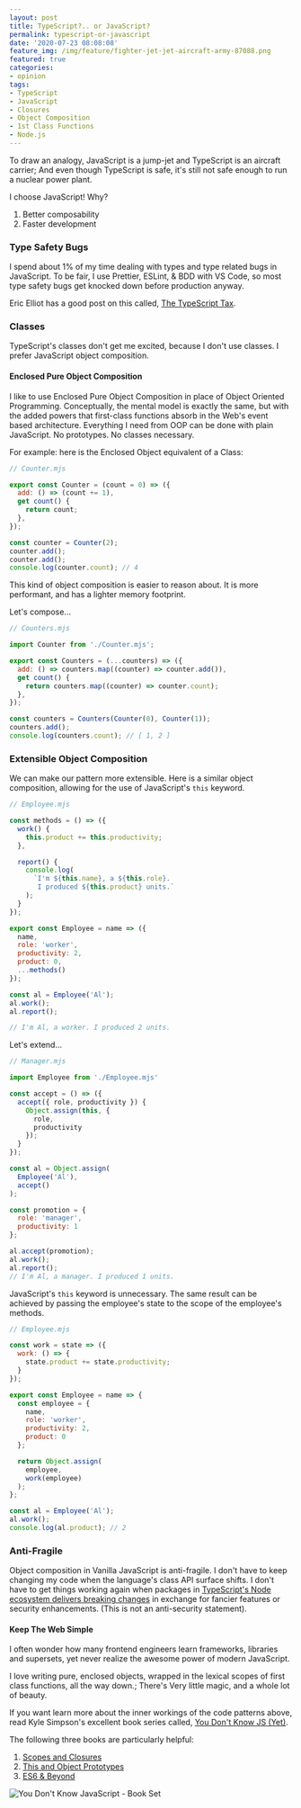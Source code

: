```yaml
---
layout: post
title: TypeScript?.. or JavaScript?
permalink: typescript-or-javascript
date: '2020-07-23 08:08:08'
feature_img: /img/feature/fighter-jet-jet-aircraft-army-87088.png
featured: true
categories:
- opinion
tags:
- TypeScript
- JavaScript
- Closures
- Object Composition
- 1st Class Functions
- Node.js
---
```


To draw an analogy, JavaScript is a jump-jet and TypeScript is an aircraft carrier; And even though TypeScript is safe, it's still not safe enough to run a nuclear power plant.

I choose JavaScript! Why?  
  
1. Better composability
2. Faster development

### Type Safety Bugs

I spend about 1% of my time dealing with types and type related bugs in JavaScript. To be fair, I use Prettier, ESLint, & BDD with VS Code, so most type safety bugs get knocked down before production anyway.

Eric Elliot has a good post on this called, [The TypeScript Tax](https://medium.com/javascript-scene/the-typescript-tax-132ff4cb175b).

### Classes

TypeScript's classes don't get me excited, because I don't use classes. I prefer JavaScript object composition.

#### Enclosed Pure Object Composition 

I like to use Enclosed Pure Object Composition in place of Object Oriented Programming. Conceptually, the mental model is exactly the same, but with the added powers that first-class functions absorb in the Web's event based architecture. Everything I need from OOP can be done with plain JavaScript. No prototypes. No classes necessary.

For example: here is the Enclosed Object equivalent of a Class:

```js
// Counter.mjs

export const Counter = (count = 0) => ({
  add: () => (count += 1),
  get count() {
    return count;
  },
});

const counter = Counter(2);
counter.add();
counter.add();
console.log(counter.count); // 4
```

This kind of object composition is easier to reason about. It is more performant, and has a lighter memory footprint.

Let's compose...

```js
// Counters.mjs

import Counter from './Counter.mjs';

export const Counters = (...counters) => ({
  add: () => counters.map((counter) => counter.add()),
  get count() {
    return counters.map((counter) => counter.count);
  },
});

const counters = Counters(Counter(0), Counter(1));
counters.add();
console.log(counters.count); // [ 1, 2 ]
```

### Extensible Object Composition

We can make our pattern more extensible. Here is a similar object composition, allowing for the use of JavaScript's `this` keyword.

```js
// Employee.mjs

const methods = () => ({
  work() {
    this.product += this.productivity;
  },

  report() {
    console.log(
      `I'm ${this.name}, a ${this.role}.
       I produced ${this.product} units.`
    );
  }
});

export const Employee = name => ({
  name,
  role: 'worker',
  productivity: 2,
  product: 0,
  ...methods()
});

const al = Employee('Al');
al.work();
al.report();

// I'm Al, a worker. I produced 2 units.
```

Let's extend...


```js
// Manager.mjs

import Employee from './Employee.mjs'

const accept = () => ({
  accept({ role, productivity }) {
    Object.assign(this, {
      role,
      productivity
    });
  }
});

const al = Object.assign(
  Employee('Al'),
  accept()
);

const promotion = {
  role: 'manager',
  productivity: 1
};

al.accept(promotion);
al.work();
al.report();
// I'm Al, a manager. I produced 1 units.
```

JavaScript's `this` keyword is unnecessary. The same result can be achieved by passing the employee's state to the scope of the employee's methods.

```js
// Employee.mjs

const work = state => ({
  work: () => {
    state.product += state.productivity;
  }
});

export const Employee = name => {
  const employee = {
    name,
    role: 'worker',
    productivity: 2,
    product: 0
  };

  return Object.assign(
    employee,
    work(employee)
  );
};

const al = Employee('Al');
al.work();
console.log(al.product); // 2
```

### Anti-Fragile

Object composition in Vanilla JavaScript is anti-fragile. I don't have to keep changing my code when the language's class API surface shifts. I don't have to get things working again when packages in [TypeScript's Node ecosystem delivers breaking changes](https://github.com/Microsoft/TypeScript/issues/14116) in exchange for fancier features or security enhancements. (This is not an anti-security statement).

#### Keep The Web Simple

I often wonder how many frontend engineers learn frameworks, libraries and supersets, yet never realize the awesome power of modern JavaScript. 

I love writing pure, enclosed objects, wrapped in the lexical scopes of first class functions, all the way down.; There's Very little magic, and a whole lot of beauty.

If you want learn more about the inner workings of the code patterns above, read Kyle Simpson's excellent book series called, [You Don't Know JS (Yet)](https://github.com/getify/You-Dont-Know-JS).

The following three books are particularly helpful:

1. [Scopes and Closures](https://www.amazon.com/dp/B08634PZ3N?tag=duckduckgo-brave-20&linkCode=osi&th=1&psc=1)
2. [This and Object Prototypes](https://www.amazon.com/You-Dont-Know-JS-Prototypes/dp/1491904151/ref=pd_sbs_14_4/142-5566885-7736938?_encoding=UTF8&pd_rd_i=1491904151&pd_rd_r=f28c61fb-1557-47f9-9aed-e29bdbac1b82&pd_rd_w=f7qyZ&pd_rd_wg=wwrV8&pf_rd_p=bdc67ba8-ab69-42ee-b8d8-8f5336b36a83&pf_rd_r=XJ882256VAPZ0WA58CE5&psc=1&refRID=XJ882256VAPZ0WA58CE5)
3. [ES6 & Beyond](https://www.amazon.com/Kyle-Simpson/dp/1491904240/ref=sr_1_3?dchild=1&keywords=you+dont+know+javascript&qid=1595438516&s=digital-text&sr=1-3-catcorr)

![You Don't Know JavaScript - Book Set](https://images-na.ssl-images-amazon.com/images/I/51llKt2oJEL._SX333_BO1,204,203,200_.jpg)
